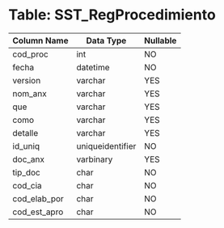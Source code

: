 # Table: SST_RegProcedimiento

| Column Name | Data Type | Nullable |
|-------------|-----------|----------|
| cod_proc | int | NO |
| fecha | datetime | NO |
| version | varchar | YES |
| nom_anx | varchar | YES |
| que | varchar | YES |
| como | varchar | YES |
| detalle | varchar | YES |
| id_uniq | uniqueidentifier | NO |
| doc_anx | varbinary | YES |
| tip_doc | char | NO |
| cod_cia | char | NO |
| cod_elab_por | char | NO |
| cod_est_apro | char | NO |
